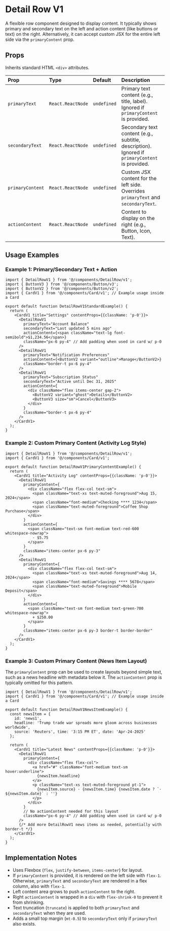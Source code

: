 # Detail Row V1

A flexible row component designed to display content. It typically shows primary and secondary text on the left and action content (like buttons or text) on the right. Alternatively, it can accept custom JSX for the entire left side via the `primaryContent` prop.

## Props

Inherits standard HTML `<div>` attributes.

| Prop            | Type            | Default     | Description                                                                                |
| :-------------- | :-------------- | :---------- | :----------------------------------------------------------------------------------------- |
| `primaryText`   | `React.ReactNode` | `undefined` | Primary text content (e.g., title, label). Ignored if `primaryContent` is provided.        |
| `secondaryText` | `React.ReactNode` | `undefined` | Secondary text content (e.g., subtitle, description). Ignored if `primaryContent` is provided. |
| `primaryContent`| `React.ReactNode` | `undefined` | Custom JSX content for the left side. Overrides `primaryText` and `secondaryText`.           |
| `actionContent` | `React.ReactNode` | `undefined` | Content to display on the right (e.g., Button, Icon, Text).                               |

## Usage Examples

### Example 1: Primary/Secondary Text + Action

```tsx
import { DetailRowV1 } from '@/components/DetailRow/v1';
import { ButtonV3 } from '@/components/Button/v3';
import { ButtonV2 } from '@/components/Button/v2';
import { CardV1 } from '@/components/Card/v1'; // Example usage inside a Card

export default function DetailRowV1StandardExample() {
  return (
    <CardV1 title="Settings" contentProps={{className: 'p-0'}}>
      <DetailRowV1 
        primaryText="Account Balance"
        secondaryText="Last updated 5 mins ago"
        actionContent={<span className="text-lg font-semibold">$1,234.56</span>}
        className="px-6 py-4" // Add padding when used in card w/ p-0
      />
      <DetailRowV1 
        primaryText="Notification Preferences"
        actionContent={<ButtonV2 variant="outline">Manage</ButtonV2>}
        className="border-t px-6 py-4"
      />
      <DetailRowV1 
        primaryText="Subscription Status"
        secondaryText="Active until Dec 31, 2025"
        actionContent={
          <div className="flex items-center gap-2">
            <ButtonV2 variant="ghost">Details</ButtonV2> 
            <ButtonV3 size="sm">Cancel</ButtonV3>
          </div>
        }
        className="border-t px-6 py-4"
      />
    </CardV1>
  );
}
```

### Example 2: Custom Primary Content (Activity Log Style)

```tsx
import { DetailRowV1 } from '@/components/DetailRow/v1';
import { CardV1 } from '@/components/Card/v1'; 

export default function DetailRowV1PrimaryContentExample() {
  return (
    <CardV1 title="Activity Log" contentProps={{className: 'p-0'}}>
      <DetailRowV1 
        primaryContent={ 
          <div className="flex flex-col text-sm"> 
            <span className="text-xs text-muted-foreground">Aug 15, 2024</span>
            <span className="font-medium">Checking **** 1234</span>
            <span className="text-muted-foreground">Coffee Shop Purchase</span>
          </div>
        }
        actionContent={ 
          <span className="text-sm font-medium text-red-600 whitespace-nowrap"> 
            - $5.75
          </span>
        }
        className="items-center px-6 py-3" 
      />
      <DetailRowV1 
        primaryContent={ 
          <div className="flex flex-col text-sm"> 
            <span className="text-xs text-muted-foreground">Aug 14, 2024</span>
            <span className="font-medium">Savings **** 5678</span>
            <span className="text-muted-foreground">Mobile Deposit</span>
          </div>
        }
        actionContent={ 
          <span className="text-sm font-medium text-green-700 whitespace-nowrap"> 
            + $250.00
          </span>
        }
        className="items-center px-6 py-3 border-t border-border"
      />
    </CardV1>
  );
}
```

### Example 3: Custom Primary Content (News Item Layout)

The `primaryContent` prop can be used to create layouts beyond simple text, such as a news headline with metadata below it. The `actionContent` prop is typically omitted for this pattern.

```tsx
import { DetailRowV1 } from '@/components/DetailRow/v1';
import { CardV1 } from '@/components/Card/v1'; // Example usage inside a Card

export default function DetailRowV1NewsItemExample() {
  const newsItem = {
    id: 'news1',
    headline: 'Trump trade war spreads more gloom across businesses worldwide',
    source: 'Reuters', time: '3:15 PM ET', date: 'Apr-24-2025'
  };

  return (
    <CardV1 title="Latest News" contentProps={{className: 'p-0'}}>
      <DetailRowV1
        primaryContent={
          <div className="flex flex-col">
            <a href="#" className="font-medium text-sm hover:underline">
              {newsItem.headline}
            </a>
            <p className="text-xs text-muted-foreground pt-1">
              {newsItem.source} · {newsItem.time} {newsItem.date ? `· ${newsItem.date}` : ''}
            </p>
          </div>
        }
        // No actionContent needed for this layout
        className="px-6 py-4" // Add padding when used in card w/ p-0
      />
      {/* Add more DetailRowV1 news items as needed, potentially with border-t */}
    </CardV1>
  );
}
```

## Implementation Notes
- Uses Flexbox (`flex`, `justify-between`, `items-center`) for layout.
- If `primaryContent` is provided, it is rendered on the left side with `flex-1`. Otherwise, `primaryText` and `secondaryText` are rendered in a flex column, also with `flex-1`.
- Left content area grows to push `actionContent` to the right.
- Right `actionContent` is wrapped in a `div` with `flex-shrink-0` to prevent it from shrinking.
- Text truncation (`truncate`) is applied to both `primaryText` and `secondaryText` when they are used.
- Adds a small top margin (`mt-0.5`) to `secondaryText` only if `primaryText` also exists. 